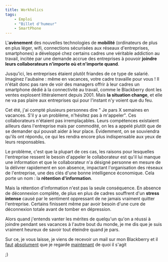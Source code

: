 ```yaml
---
title: Workholics
tags:
    - Emploi
    - "Billet d'humeur"
    - SmartPhone
---
```


L'**avènement** des nouvelles technologies de **mobilité** (ordinateurs de plus
en plus léger, wifi, connections sécurisées aux réseaux d'entreprises,
smartphones) a développé chez certains cadres une véritable addiction au
travail, incitée par une demande accrue des entreprises à pouvoir **joindre
leurs collaborateurs n'importe où et n'importe quand**.

<!-- more -->

Jusqu'ici, les entreprises étaient plutôt friandes de ce type de salarié.
Imaginez l'aubaine : même en vacances, votre cadre travaille pour vous ! Il
n'était donc pas rare de voir des managers offrir à leur cadres un smartphone
dédié à la connectivité au travail, comme le Blackberry dont les ventes
explosent littéralement depuis 2001\. Mais **la situation change**, et elle ne
va pas plaire aux entreprises qui pour l'instant n'y voient que du feu.

Cet été, j'ai compté plusieurs personnes dire " Je pars X semaines en vacances.
S'il y a un problème, n'hésitez pas à m'appeler". Ces collaborateurs n'étaient
pas irremplaçables. Leurs compétences existaient ailleurs dans l'entreprise mais
par commodité, on les a appelé plutôt que de se demander qui pouvait aider à
leur place. Évidemment, on se souviendra qu'ils ont répondu, ce qui les rendra
encore plus indispensable aux yeux de leurs responsables.

Le problème, c'est que la plupart de ces cas, les raisons pour lesquelles
l'entreprise ressent le besoin d'appeler le collaborateur est qu'il lui manque
une information et que le collaborateur n'a désigné personne en mesure de la
délivrer rapidement en son absence, impactant l'organisation des réseaux de
l'entreprise, une des clés d'une bonne intelligence économique. Cela porte un
nom : la **rétention d'information**.

Mais la rétention d'information n'est pas la seule conséquence. En absence de
déconnexion complète, de plus en plus de cadres souffrent d'un **stress
intense** causé par le sentiment oppressant de ne jamais vraiment quitter
l'entreprise. Certains finissent même par avoir besoin d'une cure de déconnexion
totale avant de tomber en dépression.

Alors quand j'entends vanter les mérites de quelqu'un qu'on a réussi à joindre
pendant ses vacances à l'autre bout du monde, je me dis que je suis vraiment
heureux de savoir tout éteindre quand je pars.

Sur ce, je vous laisse, je viens de recevoir un mail sur mon Blackberry et il
<span style="text-decoration: underline">faut</span>
<span style="text-decoration: underline">absolument</span> que je regarde
<span style="text-decoration: underline">maintenant</span> de quoi il s'agit

;)
